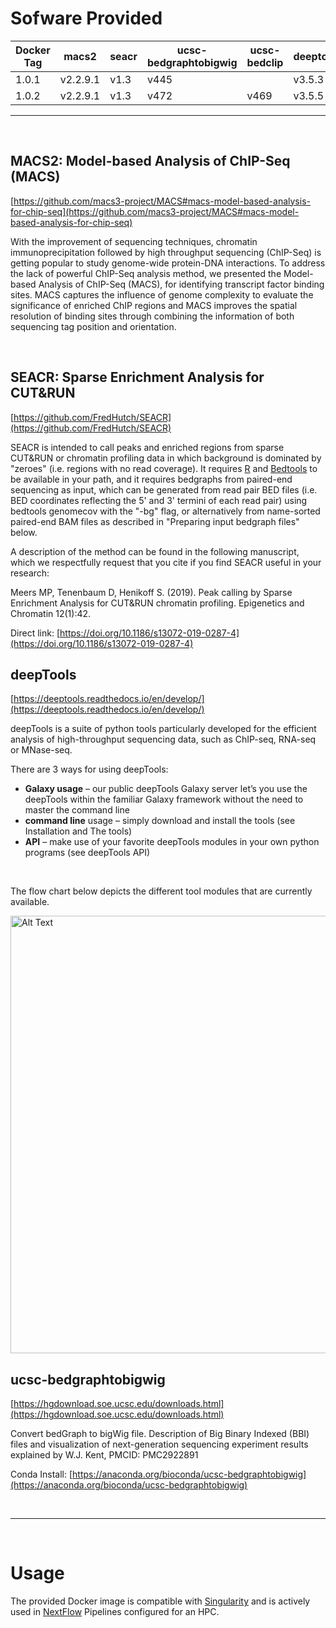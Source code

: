 # Sofware Provided

| Docker Tag | macs2    | seacr | ucsc-bedgraphtobigwig |ucsc-bedclip| deeptools |
|------------|----------|-------|-----------------------|------------|-----------|
| 1.0.1      | v2.2.9.1 | v1.3  | v445                  |            | v3.5.3    |
| 1.0.2      | v2.2.9.1 | v1.3  | v472                  | v469       | v3.5.5    |

---

<br>

 
## MACS2: Model-based Analysis of ChIP-Seq (MACS)

[https://github.com/macs3-project/MACS#macs-model-based-analysis-for-chip-seq](https://github.com/macs3-project/MACS#macs-model-based-analysis-for-chip-seq)


With the improvement of sequencing techniques, chromatin immunoprecipitation followed by high throughput sequencing (ChIP-Seq) is getting popular to study genome-wide protein-DNA interactions. To address the lack of powerful ChIP-Seq analysis method, we presented the Model-based Analysis of ChIP-Seq (MACS), for identifying transcript factor binding sites. MACS captures the influence of genome complexity to evaluate the significance of enriched ChIP regions and MACS improves the spatial resolution of binding sites through combining the information of both sequencing tag position and orientation. 

<br>


## SEACR: Sparse Enrichment Analysis for CUT&RUN

[https://github.com/FredHutch/SEACR](https://github.com/FredHutch/SEACR)


SEACR is intended to call peaks and enriched regions from sparse CUT&RUN or chromatin profiling data in which background is dominated by "zeroes" (i.e. regions with no read coverage). It requires [R](https://www.r-project.org) and [Bedtools](https://bedtools.readthedocs.io/en/latest/) to be available in your path, and it requires bedgraphs from paired-end sequencing as input, which can be generated from read pair BED files (i.e. BED coordinates reflecting the 5' and 3' termini of each read pair) using bedtools genomecov with the "-bg" flag, or alternatively from name-sorted paired-end BAM files as described in "Preparing input bedgraph files" below.

A description of the method can be found in the following manuscript, which we respectfully request that you cite if you find SEACR useful in your research:

Meers MP, Tenenbaum D, Henikoff S. (2019). Peak calling by Sparse Enrichment Analysis for CUT&RUN chromatin profiling. Epigenetics and Chromatin 12(1):42.

Direct link: [https://doi.org/10.1186/s13072-019-0287-4](https://doi.org/10.1186/s13072-019-0287-4)


## deepTools


[https://deeptools.readthedocs.io/en/develop/](https://deeptools.readthedocs.io/en/develop/)


deepTools is a suite of python tools particularly developed for the efficient analysis of high-throughput sequencing data, such as ChIP-seq, RNA-seq or MNase-seq.

There are 3 ways for using deepTools:

* __Galaxy usage__ – our public deepTools Galaxy server let’s you use the deepTools within the familiar Galaxy framework without the need to master the command line
* __command line__ usage – simply download and install the tools (see Installation and The tools)
* __API__ – make use of your favorite deepTools modules in your own python programs (see deepTools API)

<br>

The flow chart below depicts the different tool modules that are currently available.


<img src="https://deeptools.readthedocs.io/en/develop/_images/start_workflow1.png" width="700" alt="Alt Text">


<br>

## ucsc-bedgraphtobigwig


[https://hgdownload.soe.ucsc.edu/downloads.html](https://hgdownload.soe.ucsc.edu/downloads.html)


Convert bedGraph to bigWig file. Description of Big Binary Indexed (BBI) files and visualization of next-generation sequencing experiment results explained by W.J. Kent, PMCID: PMC2922891

Conda Install: [https://anaconda.org/bioconda/ucsc-bedgraphtobigwig](https://anaconda.org/bioconda/ucsc-bedgraphtobigwig)

<br>


---

<br>

# Usage

The provided Docker image is compatible with [Singularity](https://sylabs.io/docs/) and is actively used in [NextFlow](https://www.nextflow.io/) Pipelines configured for an HPC.

<br>
